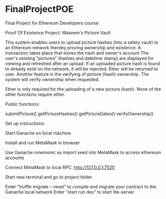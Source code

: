 # FinalProjectPOE
Final Project for Ethereum Developers course

Proof Of Existence Project: Waseem's Picture Vault

This system enables users to upload picture hashes (into a safety vault)
to an Ethereum network thereby proving ownership and existence.
A transaction takes place that stores the hash and owner's account
The user's existing "pictures" (hashes and datetime stamp) are displayed for viewing and refreshed after an upload.
If an uploaded picture hash is found to already exist on the network, it will be rejected. Ether will be returned to user.
Another feature is the verifying of picture (hash) ownership. The system will verify ownership when requested.

Ether is only required for the uploading of a new picture (hash). None of the other functions require ether.

Public functions:

submitPicture()
getPictureHashes()
getPictureDates()
verifyOwnership()

Set up instructions:

Start Ganache on local machine

Install and run MetaMask in browser 

Use Ganache mnemonic as import seed into MetaMask to access ethereum accounts

Connect MetaMask to local RPC: http://127.0.0.1:7525

Start new terminal and go to project folder

Enter "truffle migrate --reset" to compile and migrate your contract to the Ganache local network
Enter "start run dev" to start lite-server

